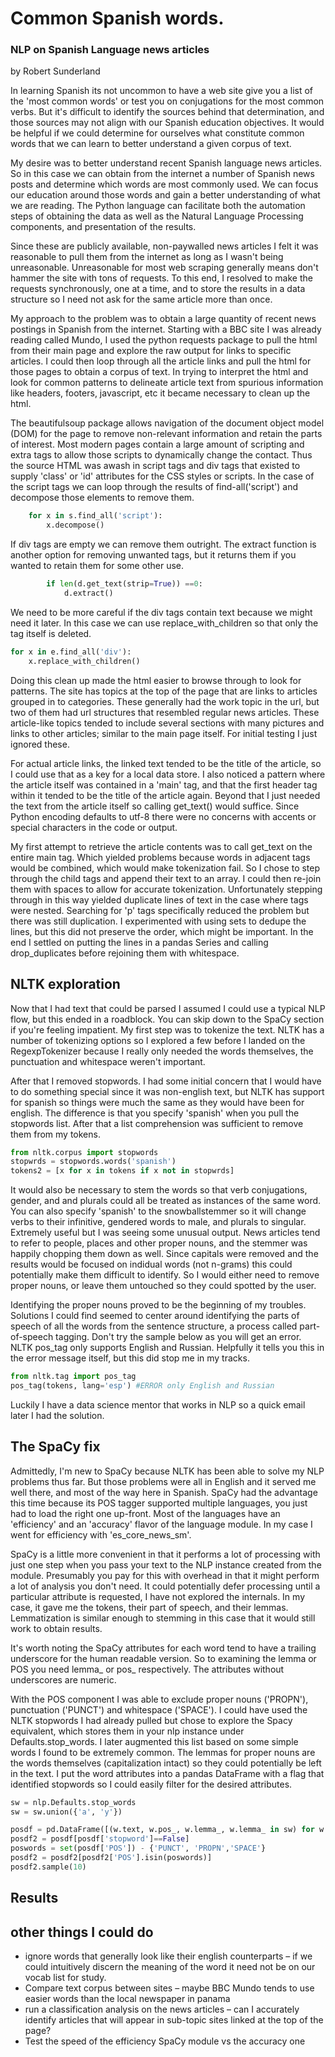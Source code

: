 # Common Spanish words.
### NLP on Spanish Language news articles
by Robert Sunderland

In learning Spanish its not uncommon to have a web site give you a list of the 'most common words' or test you on conjugations for the most common verbs.  But it's difficult to identify the sources behind that determination, and those sources may not align with our Spanish education objectives.  It would be helpful if we could determine for ourselves what constitute common words that we can learn to better understand a given corpus of text.

My desire was to better understand recent Spanish language news articles.  So in this case we can obtain from the internet a number of Spanish news posts and determine which words are most commonly used.  We can focus our education around those words and gain a better understanding of what we are reading.  The Python language can facilitate both the automation steps of obtaining the data as well as the Natural Language Processing components, and presentation of the results.  

Since these are publicly available, non-paywalled news articles I felt it was reasonable to pull them from the internet as long as I wasn't being unreasonable.  Unreasonable for most web scraping generally means don't hammer the site with tons of requests.  To this end, I resolved to make the requests synchronously, one at a time, and to store the results in a data structure so I need not ask for the same article more than once.   

My approach to the problem was to obtain a large quantity of  recent news postings in Spanish from the internet.  Starting with a BBC site I was already reading called Mundo, I used the python requests package to pull the html from their main page and explore the raw output for links to specific articles.  I could then loop through all the article links and pull the html for those pages to obtain a corpus of text.  In trying to interpret the html and look for common patterns to delineate article text from spurious information like headers, footers, javascript, etc it became necessary to clean up the html.

The beautifulsoup package allows navigation of the document object model (DOM) for the page to remove non-relevant information and retain the parts of interest.  Most modern pages contain a large amount of scripting and extra tags to allow those scripts to dynamically change the contact.  Thus the source HTML was awash in script tags and div tags that existed to supply 'class' or 'id' attributes for the CSS styles or scripts.  In the case of the script tags we can loop through the results of find-all('script') and decompose those elements to remove them.  

```python
    for x in s.find_all('script'):
        x.decompose()
```

If div tags are empty we can remove them outright. The extract function is another option for removing unwanted tags, but it returns them if you wanted to retain them for some other use.
```python
        if len(d.get_text(strip=True)) ==0:
            d.extract()
```
We need to be more careful if the div tags contain text because we might need it later.  In this case we can use replace_with_children so that only the tag itself is deleted.
```python
for x in e.find_all('div'):
    x.replace_with_children()
```
Doing this clean up made the html easier to browse through to look for patterns.  The site has topics at the top of the page that are links to articles grouped in to categories.  These generally had the work topic in the url, but two of them had url structures that resembled regular news articles.  These article-like topics tended to include several sections with many pictures and links to other articles; similar to the main page itself.  For initial testing I just ignored these.

For actual article links, the linked text tended to be the title of the article, so I could use that as a key for a local data store.  I also noticed a pattern where the article itself was contained in a 'main' tag, and that the first header tag within it tended to be the title of the article again.  Beyond that I just needed the text from the article itself so calling get_text() would suffice.  Since Python encoding defaults to utf-8 there were no concerns with accents or special characters in the code or output.


My first attempt to retrieve the article contents was to call get_text on the entire main tag.  Which yielded problems because words in adjacent tags would be combined, which would make tokenization fail.  So I chose to step through the child tags and append their text to an array.  I could then re-join them with spaces to allow for accurate tokenization.  Unfortunately stepping through in this way yielded duplicate lines of text in the case where tags were nested.  Searching for 'p' tags specifically reduced the problem but there was still duplication.  I experimented with using sets to dedupe the lines, but this did not preserve the order, which might be important.  In the end I settled on putting the lines in a pandas Series and calling drop_duplicates before rejoining them with whitespace.

## NLTK exploration
Now that I had text that could be parsed I assumed I could use a typical NLP flow, but this ended in a roadblock.  You can skip down to the SpaCy section if you're feeling impatient. My first step was to tokenize the text.  NLTK has a number of tokenizing options so I explored a few before I landed on the
RegexpTokenizer because I really only needed the words themselves, the punctuation and whitespace weren't important.  

After that I removed stopwords.   I had some initial concern that I would have to do something special since it was non-english text, but NLTK has support for spanish so things were much the same as they would have been for english.  The difference is that you specify 'spanish' when you pull the stopwords list.  After that a list comprehension was sufficient to remove them from my tokens.
```python
from nltk.corpus import stopwords
stopwrds = stopwords.words('spanish')
tokens2 = [x for x in tokens if x not in stopwrds]
```

It would also be necessary to stem the words so that verb conjugations, gender, and and plurals could all be treated as instances of the same word.  You can also specify 'spanish' to the snowballstemmer so it will change verbs to their infinitive, gendered words to male, and plurals to singular.  Extremely useful but I was seeing some unusual output.  News articles tend to refer to people, places and other proper nouns, and the stemmer was happily chopping them down as well.  Since capitals were removed and the results would be focused on indidual words (not n-grams) this could potentially make them difficult to identify.  So I would either need to remove proper nouns, or leave them untouched so they could spotted by the user.  

Identifying the proper nouns proved to be the beginning of my troubles.  Solutions I could find seemed to center around identifying the parts of speech of all the words from the sentence structure, a process called part-of-speech tagging.  Don't try the sample below as you will get an error.   NLTK pos_tag only supports English and Russian.  Helpfully it tells you this in the error message itself, but this did stop me in my tracks.

```python
from nltk.tag import pos_tag
pos_tag(tokens, lang='esp') #ERROR only English and Russian 
```
Luckily I have a data science mentor that works in NLP so a quick email later I had the solution.  

## The SpaCy fix
Admittedly, I'm new to SpaCy because NLTK has been able to solve my NLP problems thus far.  But those problems were all in English and it served me well there, and most of the way here in Spanish.  SpaCy had the advantage this time because its POS tagger supported multiple languages, you just had to load the right one up-front.  Most of the languages have an 'efficiency' and an 'accuracy' flavor of the language module.  In my case I went for efficiency with 'es_core_news_sm'.

SpaCy is a little more convenient in that it performs a lot of processing with just one step when you pass your text to the NLP instance created from the module.  Presumably you pay for this with overhead in that it might perform a lot of analysis you don't need.  It could potentially defer processing until a particular attribute is requested, I have not explored the internals.  In my case, it gave me the tokens, their part of speech, and their lemmas.  Lemmatization is similar enough to stemming in this case that it would still work to obtain results.

It's worth noting the SpaCy attributes for each word tend to have a trailing underscore for the human readable version.  So to examining the lemma or POS you need lemma_ or pos_ respectively.  The attributes without underscores are numeric.

With the POS component I was able to exclude proper nouns ('PROPN'), punctuation ('PUNCT') and whitespace ('SPACE').  I could have used the NLTK stopwords I had already pulled but chose to explore the Spacy equivalent, which stores them in your nlp instance under Defaults.stop_words.  I later augmented this list based on some simple words I found to be extremely common.  The lemmas for proper nouns are the words themselves (capitalization intact) so they could potentially be left in the text.  I put the word attributes into a pandas DataFrame with a flag that identified stopwords so I could easily filter for the desired attributes.  

``` python
sw = nlp.Defaults.stop_words
sw = sw.union({'a', 'y'})

posdf = pd.DataFrame([(w.text, w.pos_, w.lemma_, w.lemma_ in sw) for w in doc], columns=['word','POS','lemma', 'stopword'])
posdf2 = posdf[posdf['stopword']==False]
poswords = set(posdf['POS']) - {'PUNCT', 'PROPN','SPACE'}
posdf2 = posdf2[posdf2['POS'].isin(poswords)]
posdf2.sample(10)

``` 

## Results

## other things I could do
* ignore words that generally look like their english counterparts – if we could intuitively discern the meaning of the word it need not be on our vocab list for study.
* Compare text corpus between sites – maybe BBC Mundo tends to use easier words than the local newspaper in panama
* run a classification analysis on the news articles – can I accurately identify articles that will appear in sub-topic sites linked at the top of the page?
* Test the speed of the efficiency SpaCy module vs the accuracy one
